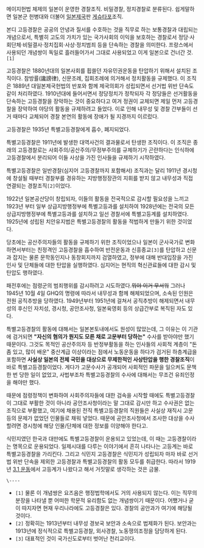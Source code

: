 메이지헌법 체제의 일본이 운영한 경찰조직. 비밀경찰, 정치경찰로 분류된다. 쉽게말하면 일본군 헌병대와 더불어 [일본제국](%EC%9D%BC%EB%B3%B8%20%EC%A0%9C%EA%B5%AD.md)판
[게슈타포](%EA%B2%8C%EC%8A%88%ED%83%80%ED%8F%AC.md)조직.

본디 고등경찰은 공공의 안녕과 질서를 수호하는 것을 직무로 하는 보통경찰과 대립되는 개념으로서, 특별히 고도의 가치가 있는 국가사회의 이익을
보호하는 경찰로서 정당·사회단체·비밀결사·정치집회·사상·정치범죄 등을 단속하는 경찰을 의미한다. 프랑스에서 사용되던 개념쌍이 독일로
흘러들어가서 그대로 사용되었고 이게 일본으로 건너간 것.`[1]`

고등경찰은 1880년대의 일본사회를 휩쓸던 자유민권운동을 탄압하기 위해서 설치된 조직이다. 참방률(讒謗律), 신문조례, 집회조례에 의거해서
정치활동을 규제했다. 이 조직은 1889년 대일본제국헌법의 반포와 함께 제국의회가 성립되면서 선거법 위반 단속도 같이 처리하였다.
1910년대에 들어서면서 정당정치가 정착되자 각 정당들은 선거활동을 단속하는 고등경찰을 장악하는 것이 중요하다고 여겨 정권이 교체되면 제일
먼저 고등경찰을 장악하여 야당의 활동을 규제하려고 들었다. 이로 인해 내무성 및 경찰 간부들이 선거 때마다 교체되어 경찰 본연의 활동에
장애가 될 지경까지 이르렀다.

고등경찰은 1935년 특별고등경찰에게 흡수, 폐지되었다.

특별고등경찰은 1911년에 발생한 대역사건의 결과물로서 탄생한 조직이다. 이 조직은 종래의 고등경찰로는 사회주의/공산주의/무정부주의를
규제하기가 곤란하다는 인식하에 고등경찰에서 분리되어 이들 사상을 가진 인사들을 규제하기 시작하였다.

특별고등경찰은 일반경찰(심지어 고등경찰까지 포함해서) 조직과는 달리 1911년 경시청에 창설될 때부터 경찰부를 경유하는 지방행정장관의 지휘를
받지 않고 내무성과 직접 연결되는 경찰조직`[2]`이었다.

1922년 일본공산당이 창립되자, 이들의 활동을 전국적으로 감시할 필요성을 느끼고 1923년 부터 일부 상급지방행정부에 특별고등과를 설치하여
1928년에는 전국의 모든 상급지방행정부에 특별고등과를 설치하고 일선 경찰서에 특별고등계를 설치하였다. 1925년에 성립된 치안유지법은
특별고등경찰의 활동을 적법하게 만들기 위한 것이었다.

당초에는 공산주의자들의 활동을 규제하기 위한 조직이었으나 일본이 군사국가로 변화하면서부터는 친정격인 고등경찰을 흡수하여 반전운동과
신흥종교`[3]`를 탄압하고 신문과 잡지는 물론 문학동인지나 동창회지까지 검열하였고, 정부에 대해 반대입장을 가진 인사 및 단체들에 대한
탄압을 실행하였다. 심지어는 현직의 혁신관료들에 대한 감시 및 탄압도 행하였다.

패전후에는 점령군의 범죄행위를 감시하려고 시도하였다.<del>뭐야 이거 무서워</del> 그러나 1945년 10월 4일 GHQ의 명령에
따라서 내무성과 함께 해체되었으며, 소속된 인원은 전원 공직추방을 당하였다. 1949년부터 1951년에 걸쳐서 공직추방이 해제되면서 내무성의
후신인 자치성, 경시청, 공안조사청, 일본육영회 등의 상급간부로 복직된 자도 있다.

특별고등경찰의 활동에 대해서는 일본본토내에서도 원성이 많았는데, 그 이유는 이 기관에 검거되면 **"자신의 혐의가 뭔지도 모른 채로 고문부터
당하는"** 수사를 받아야만 했기 때문이다. 그것도 목적인 공산주의자 등 반정부활동을 하는 인사들의 사회적 계층이 "돈 좀 있고, 많이
배운" 중산계급 이상이라는 점에서 노동운동을 하다가 검거된 하층계급을 포함하면 **사실상 일본의 전체 국민을 대상으로 무제한적인 사상탄압을
행한 경찰조직**이 바로 특별고등경찰이었다. 게다가 고문수사가 공개되어 사회적인 파문을 일으켜도 문책 한 번 당한 일이 없었고, 사법부조차
특별고등경찰의 수사에 대해서는 무조건 유죄인정을 해야만 했다.

때문에 점령정책이 변화하여 사회주의자들에 대한 검속을 시작할 때에도 특별고등경찰이 그대로 부활한 것이 아니라 공안조사청이라는 말 그대로
감시만 하고 수사권은 없는 조직으로 부활했고, 여기에 채용된 전직 특별고등경찰의 직원들은 사실상 재직시 고문 등의 문제가 없었던 인물들로
채워 넣었다. 때문에 공안조사청에서 조사한 대상을 수사할려면 경시청에 해당 인물/단체에 대한 정보를 이양해야 한다고.

식민지였던 한국과 대만에도 특별고등경찰이 운용되고 있었는데, 이 때는 고등경찰이라는 명목으로 운용되었다. 일제시대를 다루는 이야기에서 흔히
나타나는 고등계는 바로 특별고등경찰을 가리킨다. 그리고 식민지 고등경찰은 식민지가 성립되자 마자 바로 선거법 위반 단속을 제외한 고등경찰과
특별고등경찰의 활동 모두를 취급한다. 따라서 1919년 [3.1 운동](3.1%20%EC%9A%B4%EB%8F%99.md)에서 고등계가
나왔다고 해서 거짓말로 생각하는 것은 금물.

`\----`

  * `[1]` 물론 이 개념쌍은 요즈음은 행정법학에서도 거의 사용되지 않는다. 이는 직무의 분장을 나타낼 뿐 어떠한 학문적 유리함도 없는 개념쌍이기 때문이다. 어쨌거나 굳이 따지자면 현재 우리나라에도 고등경찰은 있다. 경찰의 공안과가 여기에 해당될 것이다.
  * `[2]` 정확히는 1913년부터 내무성 경보국 보안과 소속으로 법제화가 된다. 보안과는 1913년에 정식적으로 특별고등경찰, 외사경찰, 노동쟁의조정을 담당하게 된다.
  * `[3]` 대표적인 것이 국가신도로부터 벗어난 천리교이다.

